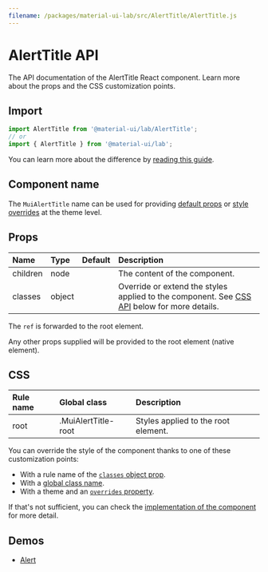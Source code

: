 ```yaml
---
filename: /packages/material-ui-lab/src/AlertTitle/AlertTitle.js
---
```


<!--- This documentation is automatically generated, do not try to edit it. -->

# AlertTitle API

<p class="description">The API documentation of the AlertTitle React component. Learn more about the props and the CSS customization points.</p>

## Import

```js
import AlertTitle from '@material-ui/lab/AlertTitle';
// or
import { AlertTitle } from '@material-ui/lab';
```

You can learn more about the difference by [reading this guide](/guides/minimizing-bundle-size/).



## Component name

The `MuiAlertTitle` name can be used for providing [default props](/customization/globals/#default-props) or [style overrides](/customization/globals/#css) at the theme level.

## Props

| Name | Type | Default | Description |
|:-----|:-----|:--------|:------------|
| <span class="prop-name">children</span> | <span class="prop-type">node</span> |  | The content of the component. |
| <span class="prop-name">classes</span> | <span class="prop-type">object</span> |  | Override or extend the styles applied to the component. See [CSS API](#css) below for more details. |

The `ref` is forwarded to the root element.

Any other props supplied will be provided to the root element (native element).

## CSS

| Rule name | Global class | Description |
|:-----|:-------------|:------------|
| <span class="prop-name">root</span> | <span class="prop-name">.MuiAlertTitle-root</span> | Styles applied to the root element.

You can override the style of the component thanks to one of these customization points:

- With a rule name of the [`classes` object prop](/customization/components/#overriding-styles-with-classes).
- With a [global class name](/customization/components/#overriding-styles-with-global-class-names).
- With a theme and an [`overrides` property](/customization/globals/#css).

If that's not sufficient, you can check the [implementation of the component](https://github.com/mui-org/material-ui/blob/next/packages/material-ui-lab/src/AlertTitle/AlertTitle.js) for more detail.

## Demos

- [Alert](/components/alert/)

